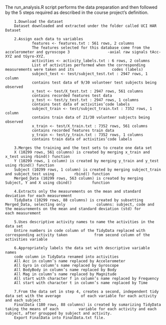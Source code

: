 The run_analysis.R script performs the data preparation and then followed by the 5 steps required as described in the course project’s definition.

        1.Download the dataset
        Dataset downloaded and extracted under the folder called UCI HAR Dataset

        2.Assign each data to variables
                features <- features.txt : 561 rows, 2 columns
                The features selected for this database come from the accelerometer and gyroscope 3                 -axial raw signals tAcc-XYZ and tGyro-XYZ.
                activities <- activity_labels.txt : 6 rows, 2 columns
                List of activities performed when the corresponding measurements were taken and its                 codes (labels)
                subject_test <- test/subject_test.txt : 2947 rows, 1 column
                contains test data of 9/30 volunteer test subjects being observed
                x_test <- test/X_test.txt : 2947 rows, 561 columns
                contains recorded features test data
                y_test <- test/y_test.txt : 2947 rows, 1 columns
                contains test data of activities’code labels
                subject_train <- test/subject_train.txt : 7352 rows, 1 column
                contains train data of 21/30 volunteer subjects being observed
                x_train <- test/X_train.txt : 7352 rows, 561 columns
                contains recorded features train data
                y_train <- test/y_train.txt : 7352 rows, 1 columns
                contains train data of activities’code labels

        3.Merges the training and the test sets to create one data set
        X (10299 rows, 561 columns) is created by merging x_train and x_test using rbind() function
        Y (10299 rows, 1 column) is created by merging y_train and y_test using rbind() function
        Subject (10299 rows, 1 column) is created by merging subject_train and subject_test using         rbind() function
        Merged_Data (10299 rows, 563 column) is created by merging Subject, Y and X using cbind()         function

        4.Extracts only the measurements on the mean and standard deviation for each measurement
        TidyData (10299 rows, 88 columns) is created by subsetting Merged_Data, selecting only              columns: subject, code and the measurements on the mean and standard deviation (std) for            each measurement

        5.Uses descriptive activity names to name the activities in the data set
        Entire numbers in code column of the TidyData replaced with corresponding activity taken            from second column of the activities variable

        6.Appropriately labels the data set with descriptive variable names
        code column in TidyData renamed into activities
        All Acc in column’s name replaced by Accelerometer
        All Gyro in column’s name replaced by Gyroscope
        All BodyBody in column’s name replaced by Body
        All Mag in column’s name replaced by Magnitude
        All start with character f in column’s name replaced by Frequency
        All start with character t in column’s name replaced by Time

        7.From the data set in step 4, creates a second, independent tidy data set with the average         of each variable for each activity and each subject
        FinalData (180 rows, 88 columns) is created by sumarizing TidyData taking the means of each         variable for each activity and each subject, after groupped by subject and activity.
        Export FinalData into FinalData.txt file.